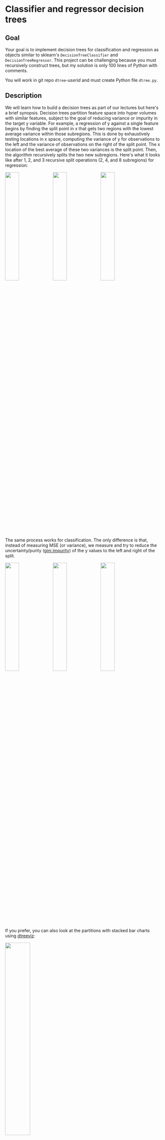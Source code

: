 # Classifier and regressor decision trees

## Goal

Your goal is to implement decision trees for classification and regression as objects similar to sklearn's `DecisionTreeClassifier` and `DecisionTreeRegressor`.  This project can be challenging because you must recursively construct trees, but my solution is only 100 lines of Python with comments.

You will work in git repo `dtree`-*userid* and must create Python file `dtree.py`.

## Description

We will learn how to build a decision trees as part of our lectures but here's a brief synopsis. Decision trees partition feature space into hyper volumes with similar features, subject to the goal of reducing variance or impurity in the target y variable. For example, a regression of y against a single feature begins by finding the split point in x that gets two regions with the lowest average variance within those subregions. This is done by exhaustively testing locations in x space, computing the variance of y for observations to the left and the variance of observations on the right of the split point. The x location of the best average of these two variances is the split point. Then, the algorithm recursively splits the two new subregions. Here's what it looks like after 1, 2, and 3 recursive split operations (2, 4, and 8 subregions) for regression:

<img src="images/cars-1.svg" width="30%"> <img src="images/cars-2.svg" width="30%"> <img src="images/cars-3.svg" width="30%">

The same process works for classification. The only difference is that, instead of measuring MSE (or variance), we measure and try to reduce the uncertainty/purity ([gini impurity](https://en.wikipedia.org/wiki/Decision_tree_learning#Gini_impurity)) of the y values to the left and right of the split.

<img src="images/iris-1.svg" width="30%"> <img src="images/iris-2.svg" width="30%"> <img src="images/iris-3.svg" width="30%">

If you prefer, you can also look at the partitions with stacked bar charts using [dtreeviz](https://github.com/parrt/dtreeviz):
 
 <img src="images/iris-1-bar.svg" width="40%">

When moving beyond a single feature, during training, the decision tree must choose not only the split value but also the feature to test. Again, it exhaustively tries all combinations of features and feature values, looking for the lowest variance (regression) or highest purity (classification) to the left and right of the candidate split value. For example, here is what feature space looks like for 2 features from the mtcars data set:

<img src="https://user-images.githubusercontent.com/178777/49104999-4edb0d80-f234-11e8-9010-73b7c0ba5fb9.png" width="50%">

And, from the IRIS data set, here is what partitioning looks like for two of those features for classification purposes.

<img src="images/iris-2D-1.svg" width="40%"> <img src="images/iris-2D-2.svg" width="40%">

For 1 feature, we get ranges as hyper volumes. For 2 features, we get rectangular regions, and for 3 features we get rectangular volumes, etc... After that it's impossible to visualize but the same process holds. Partition the feature space into hyper volumes while trying to reduce variance or impurity in y after each split.

If you record the sequence of splits, you get a binary tree. For example, here is the classification tree for IRIS

<img src="https://github.com/parrt/dtreeviz/raw/master/testing/samples/iris-TD-2.svg?sanitize=true" width="40%">

### Functions and objects to build

First, define two classes that will represent the objects in your decision trees. You can build them however you want and put them anywhere in `dtree.py`, but here's the outline of how I built mine:

```
class DecisionNode:
    def __init__(self, col, split, lchild, rchild):
        self.col = col
        self.split = split
        self.lchild = lchild
        self.rchild = rchild

    def predict(self, x_test):
        # Make decision based upon x_test[col] and split
        ...
```

```
class LeafNode:
    def __init__(self, y, prediction):
        "Create leaf node from y values and prediction; prediction is mean(y) or mode(y)"
        self.n = len(y)
        self.prediction = prediction

    def predict(self, x_test):
        # return prediction
        ...
```

You can define your own objects, but make sure that your tree nodes respond to function `t.predict(x)` for some tree node `t` and 1D feature vector `x`.  In other words, calling `t.predict()` will invoke `DecisionNode.predict()` or `LeafNode.predict()`, depending on the type of `t`. Those classes define the interior and leaf nodes of your decision trees. Now, we need objects to represent the regressors and classifiers. 

As we talked about, regressor and classifier implementation is virtually identical. The only difference is the loss function, MSE or gini impurity, and the prediction stored in leaves (mean or mode). We can squirrel away all of that common functionality in a generic `DecisionTree621` class:

```
class DecisionTree621:
    def __init__(self, min_samples_leaf=1, loss=None):
        self.min_samples_leaf = min_samples_leaf
        self.loss = loss # loss function; either np.std or gini

    def fit(self, X, y):
        """
        Create a decision tree fit to (X,y) and save as self.root, the root of
        our decision tree, for either a classifier or regressor.  Leaf nodes for classifiers
        predict the most common class (the mode) and regressors predict the average y
        for samples in that leaf.  
              
        This function is a wrapper around fit_() that just stores the tree in self.root.
        """
        self.root = self.fit_(X, y)
        
    def fit_(self, X, y):
        """
        Recursively create and return a decision tree fit to (X,y) for
        either a classifier or regressor.  This function should call self.create_leaf(X,y)
        to create the appropriate leaf node, which will invoke either
        RegressionTree621.create_leaf() or ClassifierTree621. create_leaf() depending
        on the type of self.
        
        This function is not part of the class "interface" and is for internal use, but it
        embodies the decision tree fitting algorithm.

        (Make sure to call fit_() not fit() recursively.)
        """
        ...
        
    def predict(self, X_test):
        """
        Make a prediction for each record in X_test and return as array.
        This method is inherited by RegressionTree621 and ClassifierTree621 and
        works for both without modification!
        """
        ...
```

Then, the `RegressionTree621` can *inherit* the `fit` and `predict` methods from `DecisionTree621`:

```
class RegressionTree621(DecisionTree621):
    def __init__(self, min_samples_leaf=1):
        super().__init__(min_samples_leaf, loss=np.std)
    def score(self, X_test, y_test):
        "Return the R^2 of y_test vs predictions for each record in X_test"
        ...
    def create_leaf(self, y):
        """
        Return a new LeafNode for regression, passing y and mean(y) to
        the LeafNode constructor.
        """
        ...
```

In essence, we are designing a new class as it differs from the parent class. We are inheriting `fit` and `predict` methods and defining `score` and `create_leaf`.

`ClassifierTree621` also inherits from methods from `DecisionTree621`:

```
class ClassifierTree621(DecisionTree621):
    def __init__(self, min_samples_leaf=1):
        super().__init__(min_samples_leaf, loss=gini)
    def score(self, X_test, y_test):
        "Return the accuracy_score() of y_test vs predictions for each record in X_test"
        ...
    def create_leaf(self, y):
        """
        Return a new LeafNode for classification, passing y and mode(y) to
        the LeafNode constructor.
        """
        ...
```

All of this object-oriented programming mumbo-jumbo is a bit overwhelming at first, but it's crucial to implementing models that look like sklearn models.  It also makes it easier to use these models when they are classes. 

Object-oriented programming is probably unfamiliar to you, but there is plenty of material on the web (most of it is crap though).  You can check out [my OO summary](https://github.com/parrt/msds501/blob/master/notes/OO.ipynb), which sucks slightly less than other stuff on the web. 

You must also need a function that implements the gini impurity score, as shown at Wikipedia:

```
def gini(y):
    "Return the gini impurity score for values in y"
```

It is passed to the `DecisionTree621` constructor by `ClassifierTree621`'s constructor as the loss function.

### Training algorithm

The training algorithm, embodied by function `fit_()`, exhaustively tries combinations of features and feature values, looking for an optimal split.  The optimal split is one that splits a feature space for one feature into two sub-regions and the average variance (regression) or impurity (classification) is lower than that of the current node's observations *and* any other feature/value split.  

The first decision node is created by looking at the entire set of training records in X, y. Once split into two regions, training recursively splits those two regions. In this way, different subsamples of the training data are examined to create the decision nodes of the tree. If every decision node split the current set of samples exactly in half, than the height of the tree would be roughly `log(len(X))`.  Training returns a leaf node when there are less than or equal to `min_samples_leaf` observations in a subsample.

The algorithm looks like this:

<img src="images/fit.png" width="65%">

Finding the optimal split looks like this:

<img src="images/bestsplit.png" width="70%">

In our case, for speed reasons (and to improve generality), we're going to pick a subset of all possible split values.

<img src="images/bestsplit-subset.png" width="70%">

We could also improve generality by picking splits midway *between* X values rather than at X values, but that means sorting or scanning values looking for the nearest value less than the split point.

### Prediction algorithm

To make a prediction for a feature vector *x*, we start at the root node and descend through the decision nodes to the appropriate leaf. At each decision node, we test a specific variable's value against the split value stored in the decision node. If the variable's value is less than or equal to the split value, prediction descends down the left child. Otherwise, it descends down the right child. Upon reaching a leaf, we predict either the most common class or the average value among the *y* targets associated with that leaf. Here is the algorithm:

<img src="images/predict.png" width="57%">

In our project, we are breaking up this algorithm actually into two main parts, one for the decision nodes and one for the leaves. That is why you see the same method repeated in the class definitions associated with binary trees:

```
class DecisionNode
    def predict(self, x_test):
        # Make decision based upon x_test[col] and split
        # lines 6 and 7 from predict() algorithm above

class LeafNode:
    def predict(self, x_test):
        # return prediction passed to constructor of LeafNode
        # lines 3,4 from algorithm above
```

The `DecisionNode.predict()` method invokes `predict()` on the left or right child depending on `x_test`'s values.  The leaf node just returns the prediction (mean or mode) passed into the constructot for `LeafNode`, so it deviates a bit from the `predict()` algorithm.  

## Getting started

1. Download the [test script](https://github.com/parrt/msds621/tree/master/projects/dtree)
2. Create blank script file `dtree.py` with perhaps `import numpy as np` as starter code
3. Cut/paste my definitions of `DecisionNode` and `LeafNode` into `dtree.py` if you plan on using those, but you are free to use your own binary tree implementation
4. Add the files to your repository, commit, and push back to github. 

In this way, you have started on the project without actually having to do any work. Getting over inertia is an important step in any project.
 
## Deliverables

In your github repo `dtree`-*userid*, you must provide the `dtree.py` file at the root of the repository directory.  It must have the `RegressionTree621` and `ClassifierTree621` classes as well as the decision tree node classes; basically all of your code will be in this file. My test script will import all functions and classes.

I will copy in clean versions of the test scripts before grading your projects.

## Evaluation

Your code will be tested using the unit tests provided to you as part of this project. There are two regression and three classification toy data sets. Hopefully, getting even one of the tests to pass means you will get all of the test to pass. Each `test_dtree.py` test failure costs 10%.

I also have created a hidden test on a different data set and failing it costs 15% of your grade.

```
$ python -m pytest -v test_dtree.py 
================================ test session starts =================================
platform darwin -- Python 3.7.1, pytest-4.0.2, py-1.7.0, pluggy-0.8.0 -- ...
cachedir: .pytest_cache
rootdir: /Users/parrt/courses/msds621-private/projects/dtree, inifile:
plugins: remotedata-0.3.1, openfiles-0.3.1, doctestplus-0.2.0, arraydiff-0.3
collected 7 items                                                                    

test_dtree.py::test_boston PASSED                                              [ 14%]
test_dtree.py::test_boston_min_samples_leaf PASSED                             [ 28%]
test_dtree.py::test_california_housing PASSED                                  [ 42%]
test_dtree.py::test_iris PASSED                                                [ 57%]
test_dtree.py::test_wine PASSED                                                [ 71%]
test_dtree.py::test_wine_min_samples_leaf PASSED                               [ 85%]
test_dtree.py::test_breast_cancer PASSED                                       [100%]

============================= 7 passed in 28.53 seconds ==============================
```

*My test script completes in less than 30 seconds and I will take off 10% if your test takes longer than one minute. Please pay attention to efficiency.*
